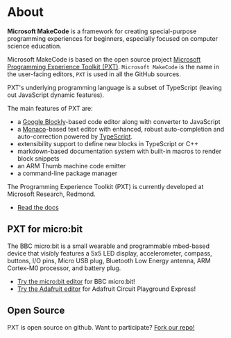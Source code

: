 # About

**Microsoft MakeCode** is a framework for creating special-purpose programming experiences for beginners,
especially focused on computer science education. 

Microsoft MakeCode is based on the open source project [Microsoft Programming Experience Toolkit (PXT)](https://github.com/Microsoft/pxt). ``Microsoft MakeCode`` is the name in the user-facing editors, ``PXT`` is used in all the GitHub sources.

PXT's underlying programming language 
is a subset of TypeScript (leaving out JavaScript dynamic features).

The main features of PXT are:

* a [Google Blockly](https://developers.google.com/blockly/)-based code editor along with converter to JavaScript
* a [Monaco](https://github.com/Microsoft/monaco-editor)-based text editor with enhanced, robust auto-completion and auto-correction powered by [TypeScript](https://www.typescriptlang.org/).
* extensibility support to define new blocks in TypeScript or C++
* markdown-based documentation system with built-in macros to render block snippets
* an ARM Thumb machine code emitter
* a command-line package manager

The Programming Experience Toolkit (PXT) is currently developed at Microsoft Research, Redmond.

* [Read the docs](/docs)

## PXT for micro:bit

The BBC micro:bit is a small wearable and programmable mbed-based device that visibly features a 5x5 LED display, accelerometer, 
compass, buttons, I/O pins, Micro USB plug, Bluetooth Low Energy antenna, ARM Cortex-M0 processor, and battery plug. 

* [Try the micro:bit editor](https://pxt.microbit.org) for BBC micro:bit!
* [Try the Adafruit editor](https://makecode.adafruit.com) for Adafruit Circuit Playground Express!

## Open Source

PXT is open source on github. Want to participate? [Fork our repo!](https://github.com/Microsoft/pxt)
